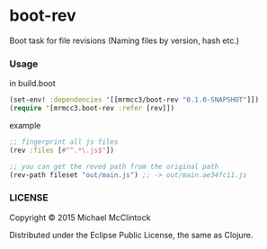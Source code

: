 # boot-rev

Boot task for file revisions (Naming files by version, hash etc.)

### Usage

in build.boot
```clj
(set-env! :dependencies '[[mrmcc3/boot-rev "0.1.0-SNAPSHOT"]])
(require '[mrmcc3.boot-rev :refer [rev]])

```

example

```clj
;; fingerprint all js files
(rev :files [#"^.*\.js$"])

;; you can get the reved path from the original path
(rev-path fileset "out/main.js") ;; -> out/main.ae34fc11.js
```

### LICENSE

Copyright © 2015 Michael McClintock

Distributed under the Eclipse Public License, the same as Clojure.
